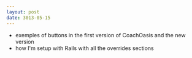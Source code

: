 ```yaml
---
layout: post
date: 3013-05-15
---
```


* exemples of buttons in the first version of CoachOasis and the new version
* how I'm setup with Rails with all the overrides sections
